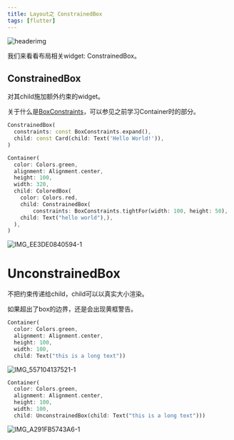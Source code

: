 ```yaml
---
title: Layout之 ConstrainedBox
tags: [flutter]
---
```

![headerimg](./Header.png)

我们来看看布局相关widget: ConstrainedBox。

<!--truncate-->

## ConstrainedBox

对其child施加额外约束的widget。

关于什么是[BoxConstraints](https://api.flutter.dev/flutter/rendering/BoxConstraints-class.html)，可以参见之前学习Container时的部分。

```dart
ConstrainedBox(
  constraints: const BoxConstraints.expand(),
  child: const Card(child: Text('Hello World!')),
)
```

```dart
Container(
  color: Colors.green,
  alignment: Alignment.center,
  height: 100,
  width: 320,
  child: ColoredBox(
    color: Colors.red,
    child: ConstrainedBox(
        constraints: BoxConstraints.tightFor(width: 100, height: 50),
    child: Text("hello world"),),
  ),
)
```

![IMG_EE3DE0840594-1](https://tva1.sinaimg.cn/large/e6c9d24egy1h2qitow6oej20zo0jx0tl.jpg)

# UnconstrainedBox

不把约束传递给child，child可以以真实大小渲染。

如果超出了box的边界，还是会出现黄框警告。

```dart
Container(
  color: Colors.green,
  alignment: Alignment.center,
  height: 100,
  width: 100,
  child: Text("this is a long text"))
```

![IMG_557104137521-1](https://tva1.sinaimg.cn/large/e6c9d24egy1h2qj8guskhj20zo0itjs7.jpg)

```dart
Container(
  color: Colors.green,
  alignment: Alignment.center,
  height: 100,
  width: 100,
  child: UnconstrainedBox(child: Text("this is a long text")))
```

![IMG_A291FB5743A6-1](https://tva1.sinaimg.cn/large/e6c9d24egy1h2qj8lp8p0j20zo0k775h.jpg)

